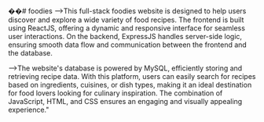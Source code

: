 ��#   f o o d i e s 
-->This full-stack foodies website is designed to help users discover and explore a wide variety of food recipes. The frontend is built using ReactJS, offering a dynamic and responsive interface for seamless user interactions. On the backend, ExpressJS handles server-side logic, ensuring smooth data flow and communication between the frontend and the database.

-->The website's database is powered by MySQL, efficiently storing and retrieving recipe data. With this platform, users can easily search for recipes based on ingredients, cuisines, or dish types, making it an ideal destination for food lovers looking for culinary inspiration. The combination of JavaScript, HTML, and CSS ensures an engaging and visually appealing experience."
 
